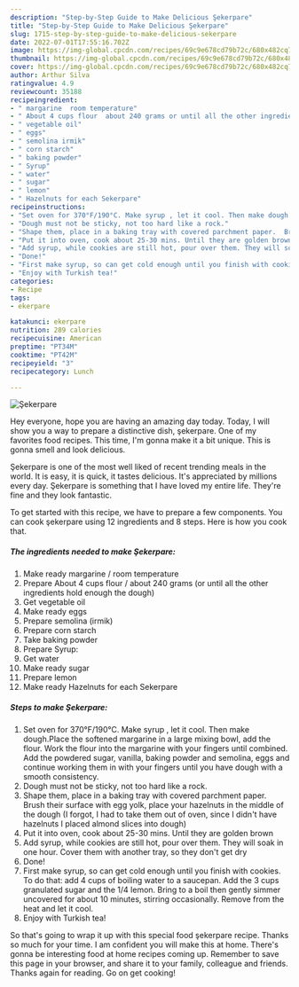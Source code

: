 ```yaml
---
description: "Step-by-Step Guide to Make Delicious Şekerpare"
title: "Step-by-Step Guide to Make Delicious Şekerpare"
slug: 1715-step-by-step-guide-to-make-delicious-sekerpare
date: 2022-07-01T17:55:16.702Z
image: https://img-global.cpcdn.com/recipes/69c9e678cd79b72c/680x482cq70/sekerpare-recipe-main-photo.jpg
thumbnail: https://img-global.cpcdn.com/recipes/69c9e678cd79b72c/680x482cq70/sekerpare-recipe-main-photo.jpg
cover: https://img-global.cpcdn.com/recipes/69c9e678cd79b72c/680x482cq70/sekerpare-recipe-main-photo.jpg
author: Arthur Silva
ratingvalue: 4.9
reviewcount: 35188
recipeingredient:
- " margarine  room temperature"
- " About 4 cups flour  about 240 grams or until all the other ingredients hold enough the dough"
- " vegetable oil"
- " eggs"
- " semolina irmik"
- " corn starch"
- " baking powder"
- " Syrup"
- " water"
- " sugar"
- " lemon"
- " Hazelnuts for each Sekerpare"
recipeinstructions:
- "Set oven for 370°F/190°C. Make syrup , let it cool. Then make dough.Place the softened margarine in a large mixing bowl, add the flour. Work the flour into the margarine with your fingers until combined. Add the powdered sugar, vanilla, baking powder and semolina, eggs and continue working them in with your fingers until you have dough with a smooth consistency."
- "Dough must not be sticky, not too hard like a rock."
- "Shape them, place in a baking tray with covered parchment paper.  Brush their surface with egg yolk, place your hazelnuts in the middle of the dough (I forgot, I had to take them out of oven, since I didn&#39;t have hazelnuts I placed almond slices into dough)"
- "Put it into oven, cook about 25-30 mins. Until they are golden brown"
- "Add syrup, while cookies are still hot, pour over them. They will soak in one hour. Cover them with another tray, so they don&#39;t get dry"
- "Done!"
- "First make syrup, so can get cold enough until you finish with cookies. To do that: add 4 cups of boiling water to a saucepan. Add the 3 cups granulated sugar and the 1/4  lemon. Bring to a boil then gently simmer uncovered for about 10 minutes, stirring occasionally. Remove from the heat and let it cool."
- "Enjoy with Turkish tea!"
categories:
- Recipe
tags:
- ekerpare

katakunci: ekerpare 
nutrition: 289 calories
recipecuisine: American
preptime: "PT34M"
cooktime: "PT42M"
recipeyield: "3"
recipecategory: Lunch

---
```



![Şekerpare](https://img-global.cpcdn.com/recipes/69c9e678cd79b72c/680x482cq70/sekerpare-recipe-main-photo.jpg)

Hey everyone, hope you are having an amazing day today. Today, I will show you a way to prepare a distinctive dish, şekerpare. One of my favorites food recipes. This time, I'm gonna make it a bit unique. This is gonna smell and look delicious.



Şekerpare is one of the most well liked of recent trending meals in the world. It is easy, it is quick, it tastes delicious. It's appreciated by millions every day. Şekerpare is something that I have loved my entire life. They're fine and they look fantastic.


To get started with this recipe, we have to prepare a few components. You can cook şekerpare using 12 ingredients and 8 steps. Here is how you cook that.

<!--inarticleads1-->

##### The ingredients needed to make Şekerpare:

1. Make ready  margarine / room temperature
1. Prepare  About 4 cups flour / about 240 grams (or until all the other ingredients hold enough the dough)
1. Get  vegetable oil
1. Make ready  eggs
1. Prepare  semolina (irmik)
1. Prepare  corn starch
1. Take  baking powder
1. Prepare  Syrup:
1. Get  water
1. Make ready  sugar
1. Prepare  lemon
1. Make ready  Hazelnuts for each Sekerpare




<!--inarticleads2-->

##### Steps to make Şekerpare:

1. Set oven for 370°F/190°C. Make syrup , let it cool. Then make dough.Place the softened margarine in a large mixing bowl, add the flour. Work the flour into the margarine with your fingers until combined. Add the powdered sugar, vanilla, baking powder and semolina, eggs and continue working them in with your fingers until you have dough with a smooth consistency.
1. Dough must not be sticky, not too hard like a rock.
1. Shape them, place in a baking tray with covered parchment paper.  Brush their surface with egg yolk, place your hazelnuts in the middle of the dough (I forgot, I had to take them out of oven, since I didn&#39;t have hazelnuts I placed almond slices into dough)
1. Put it into oven, cook about 25-30 mins. Until they are golden brown
1. Add syrup, while cookies are still hot, pour over them. They will soak in one hour. Cover them with another tray, so they don&#39;t get dry
1. Done!
1. First make syrup, so can get cold enough until you finish with cookies. To do that: add 4 cups of boiling water to a saucepan. Add the 3 cups granulated sugar and the 1/4  lemon. Bring to a boil then gently simmer uncovered for about 10 minutes, stirring occasionally. Remove from the heat and let it cool.
1. Enjoy with Turkish tea!




So that's going to wrap it up with this special food şekerpare recipe. Thanks so much for your time. I am confident you will make this at home. There's gonna be interesting food at home recipes coming up. Remember to save this page in your browser, and share it to your family, colleague and friends. Thanks again for reading. Go on get cooking!
